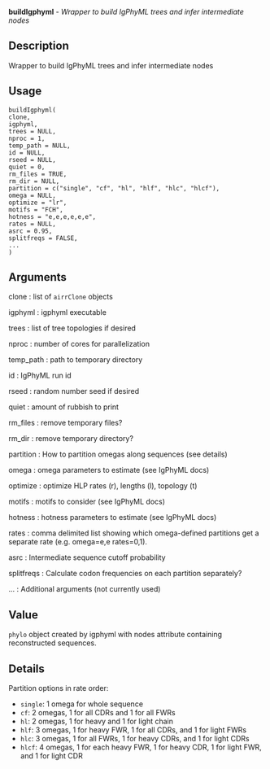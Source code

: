 **buildIgphyml** - *Wrapper to build IgPhyML trees and infer intermediate nodes*

Description
--------------------

Wrapper to build IgPhyML trees and infer intermediate nodes


Usage
--------------------
```
buildIgphyml(
clone,
igphyml,
trees = NULL,
nproc = 1,
temp_path = NULL,
id = NULL,
rseed = NULL,
quiet = 0,
rm_files = TRUE,
rm_dir = NULL,
partition = c("single", "cf", "hl", "hlf", "hlc", "hlcf"),
omega = NULL,
optimize = "lr",
motifs = "FCH",
hotness = "e,e,e,e,e,e",
rates = NULL,
asrc = 0.95,
splitfreqs = FALSE,
...
)
```

Arguments
-------------------

clone
:   list of `airrClone` objects

igphyml
:   igphyml executable

trees
:   list of tree topologies if desired

nproc
:   number of cores for parallelization

temp_path
:   path to temporary directory

id
:   IgPhyML run id

rseed
:   random number seed if desired

quiet
:   amount of rubbish to print

rm_files
:   remove temporary files?

rm_dir
:   remove temporary directory?

partition
:   How to partition omegas along sequences (see details)

omega
:   omega parameters to estimate (see IgPhyML docs)

optimize
:   optimize HLP rates (r), lengths (l), topology (t)

motifs
:   motifs to consider (see IgPhyML docs)

hotness
:   hotness parameters to estimate (see IgPhyML docs)

rates
:   comma delimited list showing which omega-defined partitions
get a separate rate (e.g. omega=e,e rates=0,1).

asrc
:   Intermediate sequence cutoff probability

splitfreqs
:   Calculate codon frequencies on each partition separately?

...
:   Additional arguments (not currently used)




Value
-------------------

`phylo` object created by igphyml with nodes attribute
containing reconstructed sequences.


Details
-------------------

Partition options in rate order:

+ `single`: 1 omega for whole sequence
+ `cf`: 2 omegas, 1 for all CDRs and 1 for all FWRs
+ `hl`: 2 omegas, 1 for heavy and 1 for light chain
+ `hlf`: 3 omegas, 1 for heavy FWR, 1 for all CDRs, and 1 for light FWRs
+ `hlc`: 3 omegas, 1 for all FWRs, 1 for heavy CDRs, and 1 for light CDRs
+ `hlcf`: 4 omegas, 1 for each heavy FWR, 1 for heavy CDR, 1 for light FWR, and 1 for light CDR










